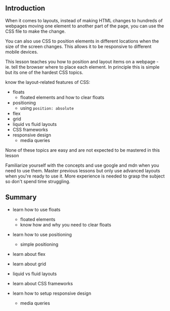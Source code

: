 ## Introduction

When it comes to layouts, instead of making HTML changes to hundreds of webpages moving one element to another part of the page, you can use the CSS file to make the change. 

You can also use CSS to position elements in different locations when the size of the screen changes. This allows it to be responsive to different mobile devices.

This lesson teaches you how to position and layout items on a webpage - ie. tell the browser where to place each element. In principle this is simple but its one of the hardest CSS topics.

know the layout-related features of CSS:

- floats
  - floated elements and how to clear floats
- positioning
  - using `position: absolute`
- flex
- grid
- liquid vs fluid layouts
- CSS frameworks
- responsive design
  - media queries

None of these topics are easy and are not expected to be mastered in this lesson

Familiarize yourself with the concepts and use google and mdn when you need to use them. Master previous lessons but only use advanced layouts when you're ready to use it. More experience is needed to grasp the subject so don't spend time struggling.

## Summary

- learn how to use floats

  - floated elements
  - know how and why you need to clear floats

- learn how to use positioning

  - simple positioning

- learn about flex

- learn about grid

- liquid vs fluid layouts

- learn about CSS frameworks

- learn how to setup responsive design

  - media queries

   